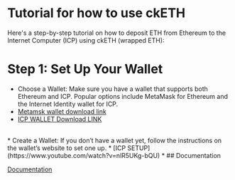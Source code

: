 #                                                                                        Tutorial for  how to use ckETH

Here's a step-by-step tutorial on how to deposit ETH from Ethereum to the Internet Computer (ICP) using ckETH (wrapped ETH):
# Step 1: Set Up Your Wallet
* Choose a Wallet: Make sure you have a wallet that supports both Ethereum and ICP. Popular options include MetaMask  for Ethereum and the Internet Identity wallet  for ICP.
  <br>
*   [Metamsk wallet download link](https://chromewebstore.google.com/detail/metamask/nkbihfbeogaeaoehlefnkodbefgpgknn)
*   [ICP WALLET Download LINK](https://nns.ic0.app/tokens/) 
 <br>
*   Create a Wallet: If you don’t have a wallet yet, follow the instructions on the wallet’s website to set one up.
*   [ICP SETUP](https://www.youtube.com/watch?v=nlR5UKg-bQU)
*   
## Documentation

[Documentation](https://linktodocumentation)


<br>

